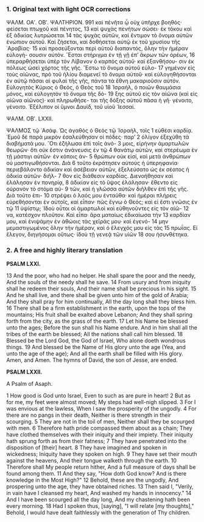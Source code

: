 ### 1. Original text with light OCR corrections

ΨΑΛΜ. ΟΑʹ. ΟΒʹ. ΨΑΛΤΗΡΙΟΝ. 991
καὶ πένῆτα ᾧ οὐχ ὑπῆρχε βοηθός· φείσεται πτωχοῦ καὶ πένητος, 13
καὶ ψυχὰς πενήτων σώσει· ἐκ τόκου καὶ ἐξ ἀδικίας λυτρώσεται 14
τὰς ψυχὰς αὐτῶν, καὶ ἔντιμον τὸ ὄνομα αὐτῶν ἐνώπιον αὐτοῦ.
Καὶ ζήσεται, καὶ δοθήσεται αὐτῷ ἐκ τοῦ χρυσίου τῆς ᾿Αραβίας· 15
καὶ προσεύξονται περὶ αὐτοῦ διαπαντός, ὅλην τὴν ἡμέραν εὐλογή-
σουσιν αὐτόν. ῎Εσται στήριγμα ἐν τῇ γῇ ἐπ’ ἄκρων τῶν ὀρέων, 16
ὑπεραρθήσεται ὑπὲρ τὸν Λίβανον ὁ καρπὸς αὐτοῦ· καὶ ἐξανθήσου-
σιν ἐκ πόλεως ὡσεὶ χόρτος τῆς γῆς. ῎Εστω τὸ ὄνομα αὐτοῦ εὐλο- 17
γημένον εἰς τοὺς αἰῶνας, πρὸ τοῦ ἡλίου διαμενεῖ τὸ ὄνομα αὐτοῦ·
καὶ εὐλογηθήσονται ἐν αὐτῷ πᾶσαι αἱ φυλαὶ τῆς γῆς, πάντα τὰ
ἔθνη μακαριοῦσιν αὐτόν. Εὐλογητὸς Κύριος ὁ Θεός, ὁ Θεὸς τοῦ 18
Ἰσραήλ, ὁ ποιῶν θαυμάσια μόνος, καὶ εὐλογητὸν τὸ ὄνομα τῆς δό- 19
ξης αὐτοῦ εἰς τὸν αἰῶνα (καὶ εἰς αἰῶνα αἰῶνος)· καὶ πληρωθήσε-
ται τῆς δόξης αὐτοῦ πᾶσα ἡ γῆ· γένοιτο, γένοιτο. ᾿Εξέλιπον οἱ
ὕμνοι Δαυίδ, τοῦ υἱοῦ ᾿Ιεσσαί.

ΨΑΛΜ. ΟΒʹ. LXXII.

ΨΑΛΜΟΣ τῷ ᾿Ασάφ. Ὡς ἀγαθὸς ὁ Θεὸς τῷ ᾿Ισραήλ, τοῖς 1
εὐθέσι καρδίᾳ. ᾿Εμοῦ δὲ παρὰ μικρὸν ἐσαλεύθησαν οἱ πόδες· παρ’ 2
ὀλίγον ἐξεχύθη τὰ διαβήματά μου. ῞Οτι ἐζήλωσα ἐπὶ τοῖς ἀνό- 3
μοις, εἰρήνην ἁμαρτωλῶν θεωρῶν· ὅτι οὐκ ἔστιν ἀνάνευσις ἐν τῷ 4
θανάτῳ αὐτῶν, καὶ στερέωμα ἐν τῇ μάστιγι αὐτῶν· ἐν κόποις ἀν- 5
θρώπων οὐκ εἰσί, καὶ μετὰ ἀνθρώπων οὐ μαστιγωθήσονται. Διὰ 6
τοῦτο ἐκράτησεν αὐτοὺς ἡ ὑπερηφανία· περιεβάλοντο ἀδικίαν καὶ
ἀσέβειαν αὐτῶν, ἐξελεύσατο ὡς ἐκ σέατος ἡ ἀδικία αὐτῶν· διῆλ- 7
θον εἰς διάθεσιν καρδίας. Διενοήθησαν καὶ ἐλάλησαν ἐν πονηρίᾳ, 8
ἀδικίαν εἰς τὸ ὕψος ἐλάλησαν· ἔθεντο εἰς οὐρανὸν τὸ στόμα αὐ- 9
τῶν, καὶ ἡ γλῶσσα αὐτῶν διῆλθεν ἐπὶ τῆς γῆς. Διὰ τοῦτο ἐπι- 10
στρέψει ὁ λαός μου ἐνταῦθα· καὶ ἡμέραι πλήρεις εὑρεθήσονται ἐν
αὐτοῖς, καὶ εἶπαν· πῶς ἔγνω ὁ Θεός; καὶ εἰ ἔστι γνῶσις ἐν τῷ 11
ὑψίστῳ; ᾿Ιδοὺ οὗτοι οἱ ἁμαρτωλοὶ καὶ εὐθηνοῦντες εἰς τὸν αἰῶ- 12
να, κατέσχον πλοῦτον. Καὶ εἶπα· ἄρα ματαίως ἐδικαίωσα τὴν 13
καρδίαν μου, καὶ ἐνιψάμην ἐν ἀθώοις τὰς χεῖράς μου· καὶ ἐγενό- 14
μην μεμαστιγωμένος ὅλην τὴν ἡμέραν, καὶ ὁ ἔλεγχός μου εἰς τὰς 15
πρωΐας. Εἰ ἔλεγον, διηγήσομαι οὕτως· ἰδοὺ τῇ γενεᾷ τῶν υἱῶν 18
σου ἠσυνθέτηκα.

### 2. A free and highly literary translation

**PSALM LXXI.**

13 And the poor, who had no helper.
He shall spare the poor and the needy,
And the souls of the needy shall he save.
14 From usury and from iniquity shall he redeem their souls,
And their name shall be precious in his sight.
15 And he shall live, and there shall be given unto him of the gold of Arabia;
And they shall pray for him continually,
All the day long shall they bless him.
16 There shall be a firm establishment in the earth, upon the tops of the mountains;
His fruit shall be exalted above Lebanon;
And they shall spring forth from the city, as the grass of the earth.
17 Let his Name be blessed unto the ages;
Before the sun shall his Name endure.
And in him shall all the tribes of the earth be blessed;
All the nations shall call him blessed.
18 Blessed be the Lord God, the God of Israel,
Who alone doeth wondrous things.
19 And blessed be the Name of His glory unto the age
(Yea, and unto the age of the age);
And all the earth shall be filled with His glory.
Amen, and Amen.
The hymns of David, the son of Jesse, are ended.

**PSALM LXXII.**

A Psalm of Asaph.

1 How good is God unto Israel,
Even to such as are pure in heart!
2 But as for me, my feet were almost moved;
My steps had well-nigh slipped.
3 For I was envious at the lawless,
When I saw the prosperity of the ungodly.
4 For there are no pangs in their death,
Neither is there strength in their scourging.
5 They are not in the toil of men,
Neither shall they be scourged with men.
6 Therefore hath pride compassed them about as a chain;
They have clothed themselves with their iniquity and their impiety.
Their iniquity hath sprung forth as from their fatness;
7 They have penetrated into the disposition of [their] heart.
8 They have imagined and spoken in wickedness;
Iniquity have they spoken on high.
9 They have set their mouth against the heavens,
And their tongue walketh through the earth.
10 Therefore shall My people return hither,
And a full measure of days shall be found among them.
11 And they say, "How doth God know?
And is there knowledge in the Most High?"
12 Behold, these are the ungodly,
And prospering unto the age, they have obtained riches.
13 Then said I, "Verily, in vain have I cleansed my heart,
And washed my hands in innocency."
14 And I have been scourged all the day long,
And my chastening hath been every morning.
18 Had I spoken thus, [saying], "I will relate [my thoughts],"
Behold, I would have dealt faithlessly with the generation of Thy children.